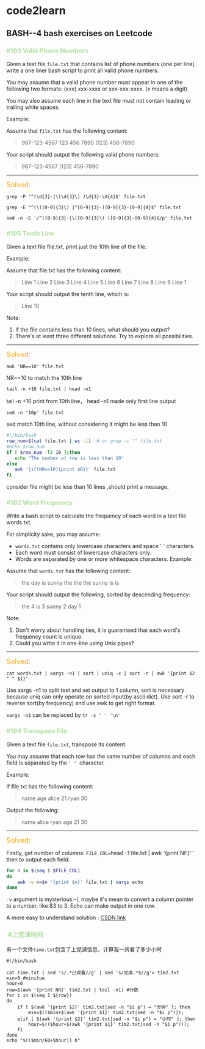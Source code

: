 # code2learn

## BASH--4 bash exercises on Leetcode 
### <font color = blueoran> \#193 Valid Phone Numbers </font>

Given a text file `file.txt` that contains list of phone numbers (one per line), write a one liner bash script to print all valid phone numbers.

You may assume that a valid phone number must appear in one of the following two formats: (xxx) xxx-xxxx or xxx-xxx-xxxx. (x means a digit)

You may also assume each line in the text file must not contain leading or trailing white spaces.

Example:

Assume that `file.txt` has the following content:

>987-123-4567 
>123 456 7890 
>(123) 456-7890

Your script should output the following valid phone numbers:

>987-123-4567 
>(123) 456-7890

---

<font color= orange size = 4> Solved:</font>

`grep -P '^(\d{3}-|\(\d{3}\) )\d{3}-\d{4}$' file.txt` 

`grep -E "^(\([0-9]{3}\) |^[0-9]{3}-)[0-9]{3}-[0-9]{4}$" file.txt` 

`sed -n -E '/^([0-9]{3}-|\([0-9]{3}\) )[0-9]{3}-[0-9]{4}$/p' file.txt`

### <font color = blueoran> \#195 Tenth Line </font>
Given a text file file.txt, print just the 10th line of the file.

Example:

Assume that file.txt has the following content:

> Line 1 
> Line 2 
> Line 3 
> Line 4 
> Line 5 
> Line 6 
> Line 7 
> Line 8 
> Line 9 
> Line 1 

Your script should output the tenth line, which is:
> Line 10

Note:
1. If the file contains less than 10 lines, what should you output?
2. There's at least three different solutions. Try to explore all possibilities.

---

<font color= orange size = 4> Solved:</font>

`awk 'NR==10' file.txt`

NR==10 to match the 10th line

`tail -n +10 file.txt | head -n1`

tail -n +10 print from 10th line， head -n1 made only first line output 

`sed -n '10p' file.txt`

sed match 10th line, without considering it might be less than 10

```bash
#!/bin/bash 
row_num=$(cat file.txt | wc -l)  # or grep -c "" file.txt 
#echo $row_num  
if [ $row_num -lt 10 ];then  
   echo "The number of row is less than 10"  
else 
   awk '{if(NR==10){print $0}}' file.txt  
fi  
```
consider file might be less than 10 lines ,should print a message.


### <font color = blueoran> \#192 Word Frequency </font>

Write a bash script to calculate the frequency of each word in a text file words.txt.

For simplicity sake, you may assume:

- `words.txt` contains only lowercase characters and space ' ' characters.
- Each word must consist of lowercase characters only.
- Words are separated by one or more whitespace characters.
Example:

Assume that `words.txt` has the following content:

> the day is sunny the the
> the sunny is is

Your script should output the following, sorted by descending frequency:

> the 4
> is 3
> sunny 2
> day 1

Note:
1. Don't worry about handling ties, it is guaranteed that each word's frequency count is unique.
2. Could you write it in one-line using Unix pipes?

---

<font color= orange size = 4> Solved:</font>

`cat words.txt | xargs -n1 | sort | uniq -c | sort -r | awk '{print $2 " " $1}'`

Use xargs -n1 to split text and set output to 1 column, sort is necessary because uniq can only operate on sorted input(by ascii dict). Use sort -r to reverse sort(by frequency) and use awk to get right format.

`xargs -n1` can be replaced by `tr -s ' ' '\n'`
### <font color = blueoran> \#194 Transpose File </font>
Given a text file `file.txt`, transpose its content.

You may assume that each row has the same number of columns and each field is separated by the `' ' `character.

Example:

If file.txt has the following content:

> name age
> alice 21
> ryan 30

Output the following:

> name alice ryan
> age 21 30

---

<font color=orange size = 4> Solved:</font>

Firstly, get number of columns:
`FILE_COL=`head -1 file.txt | awk '{print NF}'``
then to output each field:

```bash
for n in $(seq 1 $FILE_COL)
do
	awk -v n=$n '{print $n}' file.txt | xargs echo
done
```
`-v` argument is mysterious:-(, maybe it's mean to convert a column pointer to a number, like $3 to 3.
Echo can make output in one row.

A more easy to understand solution : [CSDN link](https://www.cnblogs.com/grandyang/p/5382166.html)

### <font color = blueoran> #上党课时间 </font>

有一个文件`time.txt`包含了上党课信息，计算我一共看了多少小时

```shell
#!/bin/bash

cat time.txt | sed 's/.*已观看//g' | sed 's/完成.*$//g'> tim2.txt
min=0 #minitue
hour=0
row=$(awk '{print NR}' tim2.txt | tail -n1) #行数
for i in $(seq 1 ${row})
do
    if [ $(awk '{print $2}' tim2.txt|sed -n "$i p") = "分钟" ]; then
        min=$(($min+$(awk '{print $1}' tim2.txt|sed -n "$i p")));
    elif [ $(awk '{print $2}' tim2.txt|sed -n "$i p") = "小时" ]; then
        hour=$(($hour+$(awk '{print $1}' tim2.txt|sed -n "$i p")));
    fi
done
echo "$(($min/60+$hour)) h"
```

